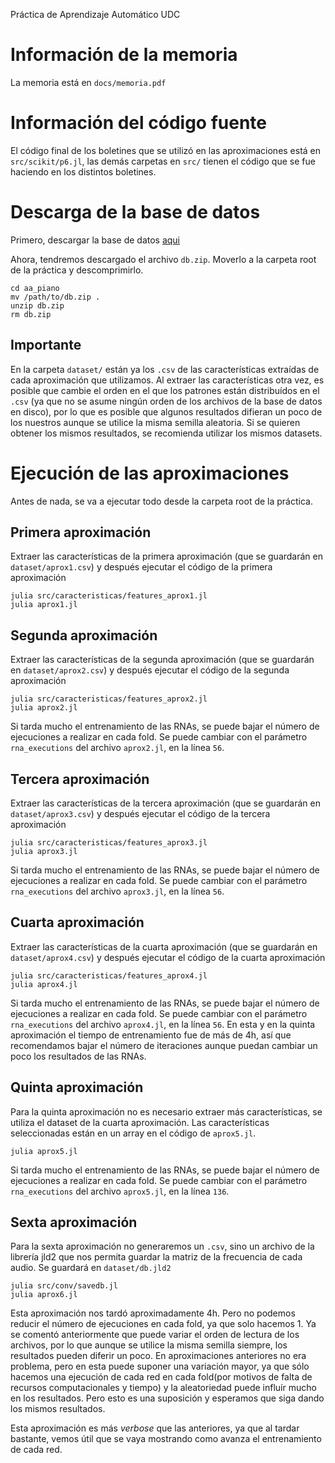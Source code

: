 Práctica de Aprendizaje Automático UDC

# Información de la memoria

La memoria está en `docs/memoria.pdf`

# Información del código fuente 
El código final de los boletines que se utilizó en las aproximaciones está en `src/scikit/p6.jl`, las demás carpetas en `src/` tienen el código que se fue haciendo en los distintos boletines.

# Descarga de la base de datos
Primero, descargar la base de datos [aqui](https://udcgal-my.sharepoint.com/:u:/g/personal/jorge_hermo_gonzalez_udc_es/EQZaXepDQvpIm_FtS6BLYLABbuB1WPmMrtVLPa5rLTfCbg?e=kDgxmN)

Ahora, tendremos descargado el archivo `db.zip`. Moverlo a la carpeta root de la práctica y descomprimirlo.

```console
cd aa_piano
mv /path/to/db.zip .
unzip db.zip
rm db.zip
```
## Importante
En la carpeta `dataset/` están ya los `.csv` de las características extraídas de cada aproximación que utilizamos. Al extraer las características otra vez, es posible que cambie el orden en el que los patrones están distribuídos en el `.csv` (ya que no se asume ningún orden de los archivos de la base de datos en disco), por lo que es posible que algunos resultados difieran un poco de los nuestros aunque se utilice la misma semilla aleatoria. Si se quieren obtener los mismos resultados, se recomienda utilizar los mismos datasets.

# Ejecución de las aproximaciones
Antes de nada, se va a ejecutar todo desde la carpeta root de la práctica.

## Primera aproximación
Extraer las características de la primera aproximación (que se guardarán en `dataset/aprox1.csv`) y después ejecutar el código de la primera aproximación

```console
julia src/caracteristicas/features_aprox1.jl
julia aprox1.jl
```
## Segunda aproximación

Extraer las características de la segunda aproximación (que se guardarán en `dataset/aprox2.csv`) y después ejecutar el código de la segunda aproximación

```console
julia src/caracteristicas/features_aprox2.jl
julia aprox2.jl
```

Si tarda mucho el entrenamiento de las RNAs, se puede bajar el número de ejecuciones a realizar en cada fold. Se puede cambiar con el parámetro `rna_executions` del archivo `aprox2.jl`, en la línea `56`.

## Tercera aproximación

Extraer las características de la tercera aproximación (que se guardarán en `dataset/aprox3.csv`) y después ejecutar el código de la tercera aproximación

```console
julia src/caracteristicas/features_aprox3.jl
julia aprox3.jl
```

Si tarda mucho el entrenamiento de las RNAs, se puede bajar el número de ejecuciones a realizar en cada fold. Se puede cambiar con el parámetro `rna_executions` del archivo `aprox3.jl`, en la línea `56`.

## Cuarta aproximación

Extraer las características de la cuarta aproximación (que se guardarán en `dataset/aprox4.csv`) y después ejecutar el código de la cuarta aproximación

```console
julia src/caracteristicas/features_aprox4.jl
julia aprox4.jl
```

Si tarda mucho el entrenamiento de las RNAs, se puede bajar el número de ejecuciones a realizar en cada fold. Se puede cambiar con el parámetro `rna_executions` del archivo `aprox4.jl`, en la línea `56`. En esta y en la quinta aproximación el tiempo de entrenamiento fue de más de 4h, así que recomendamos bajar el número de iteraciones aunque puedan cambiar un poco los resultados de las RNAs.

## Quinta aproximación

Para la quinta aproximación no es necesario extraer más características, se utiliza el dataset de la cuarta aproximación. Las características seleccionadas están en un array en el código de `aprox5.jl`.

```console
julia aprox5.jl
```

Si tarda mucho el entrenamiento de las RNAs, se puede bajar el número de ejecuciones a realizar en cada fold. Se puede cambiar con el parámetro `rna_executions` del archivo `aprox5.jl`, en la línea `136`.

## Sexta aproximación

Para la sexta aproximación no generaremos un `.csv`, sino un archivo de la librería jld2 que nos permita guardar la matriz de la frecuencia de cada audio. Se guardará en `dataset/db.jld2`

```console
julia src/conv/savedb.jl
julia aprox6.jl
```

Esta aproximación nos tardó aproximadamente 4h. Pero no podemos reducir el número de ejecuciones en cada fold, ya que solo hacemos 1. Ya se comentó anteriormente que puede variar el orden de lectura de los archivos, por lo que aunque se utilice la misma semilla siempre, los resultados pueden diferir un poco. En aproximaciones anteriores no era problema, pero en esta puede suponer una variación mayor, ya que sólo hacemos una ejecución de cada red en cada fold(por motivos de falta de recursos computacionales y tiempo) y la aleatoriedad puede influír mucho en los resultados. Pero esto es una suposición y esperamos que siga dando los mismos resultados.

Esta aproximación es más *verbose* que las anteriores, ya que al tardar bastante, vemos útil que se vaya mostrando como avanza el entrenamiento de cada red.

